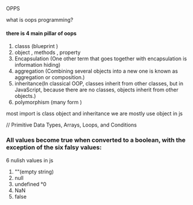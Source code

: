 OPPS

what is oops programming?


#### there is 4 main pillar of oops 
1. classs (blueprint )
2. object , methods , property
3. Encapsulation (One other term that goes together with encapsulation is information hiding)
4. aggregation (Combining several objects into a new one is known as aggregation or composition.)
5. inheritance(In classical OOP, classes inherit from other classes, but in JavaScript, because there are no classes, objects inherit from other objects.)
6. polymorphism (many form )

most import is class object and inheritance
we are mostly use object in js



// Primitive Data Types, Arrays, Loops, and Conditions

### All values become true when converted to a boolean, with the exception of the six falsy values:
6 nulish values in js

1. ""(empty string)
2. null
3. undefined °0
4.  NaN
5.  false


<!-- object -->


